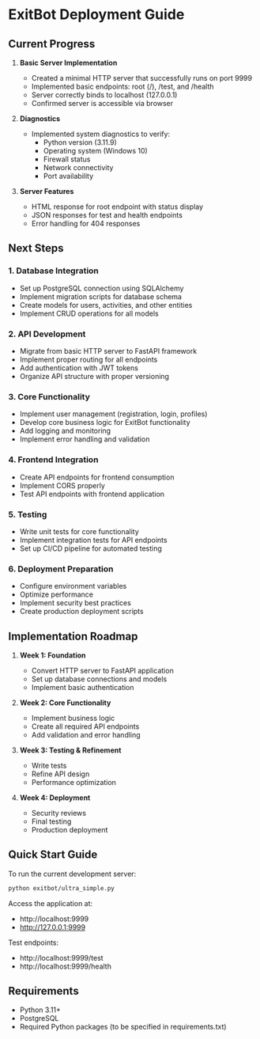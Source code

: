 # ExitBot Deployment Guide

## Current Progress

1. **Basic Server Implementation**
   - Created a minimal HTTP server that successfully runs on port 9999
   - Implemented basic endpoints: root (/), /test, and /health
   - Server correctly binds to localhost (127.0.0.1)
   - Confirmed server is accessible via browser

2. **Diagnostics**
   - Implemented system diagnostics to verify:
     - Python version (3.11.9)
     - Operating system (Windows 10)
     - Firewall status
     - Network connectivity
     - Port availability

3. **Server Features**
   - HTML response for root endpoint with status display
   - JSON responses for test and health endpoints
   - Error handling for 404 responses

## Next Steps

### 1. Database Integration
- Set up PostgreSQL connection using SQLAlchemy
- Implement migration scripts for database schema
- Create models for users, activities, and other entities
- Implement CRUD operations for all models

### 2. API Development
- Migrate from basic HTTP server to FastAPI framework
- Implement proper routing for all endpoints
- Add authentication with JWT tokens
- Organize API structure with proper versioning

### 3. Core Functionality
- Implement user management (registration, login, profiles)
- Develop core business logic for ExitBot functionality
- Add logging and monitoring
- Implement error handling and validation

### 4. Frontend Integration
- Create API endpoints for frontend consumption
- Implement CORS properly
- Test API endpoints with frontend application

### 5. Testing
- Write unit tests for core functionality
- Implement integration tests for API endpoints
- Set up CI/CD pipeline for automated testing

### 6. Deployment Preparation
- Configure environment variables
- Optimize performance
- Implement security best practices
- Create production deployment scripts

## Implementation Roadmap

1. **Week 1: Foundation**
   - Convert HTTP server to FastAPI application
   - Set up database connections and models
   - Implement basic authentication

2. **Week 2: Core Functionality**
   - Implement business logic
   - Create all required API endpoints
   - Add validation and error handling

3. **Week 3: Testing & Refinement**
   - Write tests
   - Refine API design
   - Performance optimization

4. **Week 4: Deployment**
   - Security reviews
   - Final testing
   - Production deployment

## Quick Start Guide

To run the current development server:

```bash
python exitbot/ultra_simple.py
```

Access the application at:
- http://localhost:9999
- http://127.0.0.1:9999

Test endpoints:
- http://localhost:9999/test
- http://localhost:9999/health

## Requirements

- Python 3.11+
- PostgreSQL
- Required Python packages (to be specified in requirements.txt) 